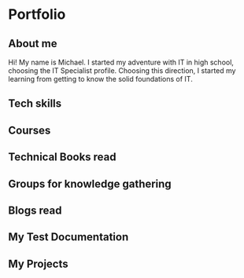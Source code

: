 # Portfolio



## About me
Hi!
My name is Michael. I started my adventure with IT in high school, choosing the IT Specialist profile.
Choosing this direction, I started my learning from getting to know the solid foundations of IT.


## Tech skills

## Courses 

## Technical Books read

## Groups for knowledge gathering

## Blogs read


## My Test Documentation

## My Projects
